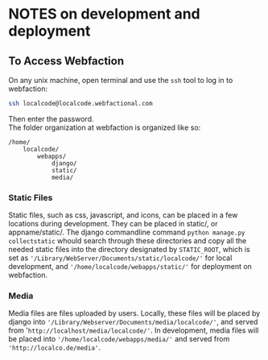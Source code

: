 # NOTES on development and deployment

## To Access Webfaction

On any unix machine, open terminal and use the `ssh` tool to log in to webfaction:

```bash
ssh localcode@localcode.webfactional.com
```

Then enter the password.  
The folder organization at webfaction is organized like so:

```
/home/
    localcode/
        webapps/
            django/
            static/
            media/
```

### Static Files

Static files, such as css, javascript, and icons, can be placed in a few locations during development. They can be placed in static/, or appname/static/. The django commandline command `python manage.py collectstatic` whould search through these directories and copy all the needed static files into the directory designated by `STATIC_ROOT`, which is set as `'/Library/WebServer/Documents/static/localcode/'` for local development, and `'/home/localcode/webapps/static/'` for deployment on webfaction.

### Media

Media files are files uploaded by users. Locally, these files will be placed by django into `'/Library/Webserver/Documents/media/localcode/'`, and served from '`http://localhost/media/localcode/'`. In development, media files will be placed into `'/home/localcode/webapps/media/'` and served from `'http://localco.de/media'`.




